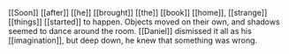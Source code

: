 [[Soon]] [[after]] [[he]] [[brought]] [[the]] [[book]] [[home]], [[strange]] [[things]] [[started]] to happen. Objects moved on their own, and shadows seemed to dance around the room. [[Daniel]] dismissed it all as his [[imagination]], but deep down, he knew that something was wrong.